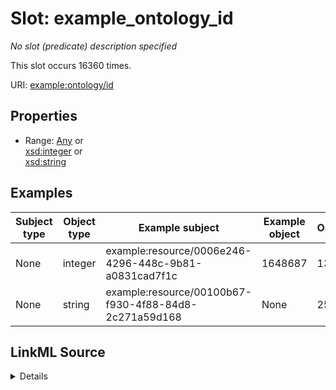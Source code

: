 

# Slot: example_ontology_id


_No slot (predicate) description specified_






This slot occurs 16360 times.


URI: [example:ontology/id](http://example.org/ontology/id)



<!-- no inheritance hierarchy -->








## Properties

* Range: [Any](../classes/Any.md)&nbsp;or&nbsp;<br />[xsd:integer](http://www.w3.org/2001/XMLSchema#integer)&nbsp;or&nbsp;<br />[xsd:string](http://www.w3.org/2001/XMLSchema#string)






## Examples

| Subject type | Object type | Example subject | Example object | Occurrences |
| --- | --- | --- | --- | --- |
| None | integer | example:resource/0006e246-4296-448c-9b81-a0831cad7f1c | 1648687 | 13840 |
| None | string | example:resource/00100b67-f930-4f88-84d8-2c271a59d168 | None | 2520 |




## LinkML Source

<details>

```yaml
name: example_ontology_id
annotations:
  count:
    tag: count
    value: 16360
  integer:
    tag: integer
    value: 13840
  string:
    tag: string
    value: 2520
description: No slot (predicate) description specified
examples:
- object:
    example_object: '1648687'
    example_object_type: integer
    example_predicate: example:ontology/id
    example_subject: example:resource/0006e246-4296-448c-9b81-a0831cad7f1c
    example_subject_type: None
- object:
    example_object: None
    example_object_type: string
    example_predicate: example:ontology/id
    example_subject: example:resource/00100b67-f930-4f88-84d8-2c271a59d168
    example_subject_type: None
from_schema: dream-kg
rank: 1000
slot_uri: example:ontology/id
alias: example_ontology_id
range: Any
any_of:
- range: integer
- range: string

```
</details>